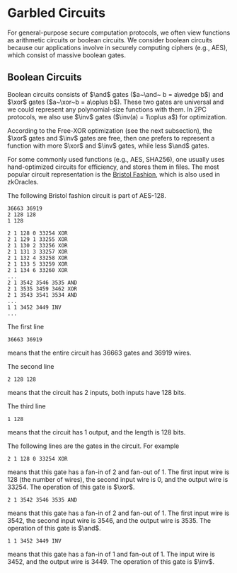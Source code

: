 # Garbled Circuits
For general-purpose secure computation protocols, we often view functions as arithmetic circuits or boolean circuits. We consider boolean circuits because our applications involve in securely computing ciphers (e.g., AES), which consist of massive boolean gates.

## Boolean Circuits
Boolean circuits consists of $\and$ gates ($a~\and~ b = a\wedge b$) and $\xor$ gates ($a~\xor~b = a\oplus b$). These two gates are universal and we could represent any polynomial-size functions with them. In 2PC protocols, we also use $\inv$ gates ($\inv(a) = 1\oplus a$) for optimization.

According to the Free-XOR optimization (see the next subsection), the $\xor$ gates and $\inv$ gates are free, then one prefers to represent a function with more $\xor$ and $\inv$ gates, while less $\and$ gates.

For some commonly used functions (e.g., AES, SHA256), one usually uses hand-optimized circuits for efficiency, and stores them in files. The most popular circuit representation is the [Bristol Fashion](https://homes.esat.kuleuven.be/~nsmart/MPC/), which is also used in zkOracles.

The following Bristol fashion circuit is part of AES-128.

```text
36663 36919
2 128 128 
1 128 

2 1 128 0 33254 XOR
2 1 129 1 33255 XOR
2 1 130 2 33256 XOR
2 1 131 3 33257 XOR
2 1 132 4 33258 XOR
2 1 133 5 33259 XOR
2 1 134 6 33260 XOR
...
2 1 3542 3546 3535 AND
2 1 3535 3459 3462 XOR
2 1 3543 3541 3534 AND
...
1 1 3452 3449 INV
...
```

The first line 
```
36663 36919
```
means that the entire circuit has 36663 gates and 36919 wires.

The second line
```
2 128 128 
```
means that the circuit has 2 inputs, both inputs have 128 bits.

The third line
```
1 128 
```
means that the circuit has 1 output, and the length is 128 bits.

The following lines are the gates in the circuit. For example
```
2 1 128 0 33254 XOR
```
means that this gate has a fan-in of 2 and fan-out of 1. The first input wire is 128 (the number of wires), the second input wire is 0, and the output wire is 33254. The operation of this gate is $\xor$.
```
2 1 3542 3546 3535 AND
```
means that this gate has a fan-in of 2 and fan-out of 1. The first input wire is 3542, the second input wire is 3546, and the output wire is 3535. The operation of this gate is $\and$.
```
1 1 3452 3449 INV
```
means that this gate has a fan-in of 1 and fan-out of 1. The input wire is 3452, and the output wire is 3449. The operation of this gate is $\inv$.